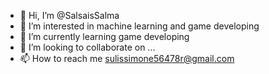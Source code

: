 - 👋 Hi, I’m @SalsaisSalma
- 👀 I’m interested in machine learning and game developing
- 🌱 I’m currently learning game developing
- 💞️ I’m looking to collaborate on ...
- 📫 How to reach me sulissimone56478r@gmail.com


<!---
SalsaisSalma/SalsaisSalma is a ✨ special ✨ repository because its `README.md` (this file) appears on your GitHub profile.
You can click the Preview link to take a look at your changes.
--->
